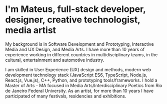 # I'm Mateus, full-stack developer, designer, creative technologist, media artist

My background is in Software Development and Prototyping, Interactive Media and UX Design, and Media Arts. I have more than 10 years of experience working in different countries in multidisciplinary teams, in the cultural, entertainment and automotive industry.

I am skilled in User Experience (UX) design and methods, modern web development technology stack (JavaScript ES6, TypeScript, Node.js, React.js, Vue.js), C++, Python, and prototyping tools/frameworks. I hold a Master of Arts - MA focused in Media Arts/Interdisciplinary Poetics from Rio de Janeiro Federal University. As an artist, for more than 10 years I have participated of many festivals, residencies and exhibitions.
